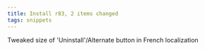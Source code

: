 ```yaml
---
title: Install r83, 2 items changed
tags: snippets
---
```


Tweaked size of 'Uninstall'/Alternate button in French localization
